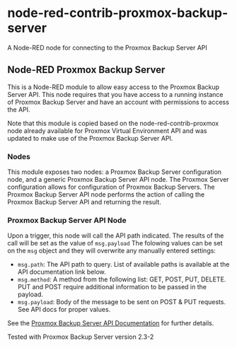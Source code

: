 # node-red-contrib-proxmox-backup-server
A Node-RED node for connecting to the Proxmox Backup Server API

## Node-RED Proxmox Backup Server
This is a Node-RED module to allow easy access to the Proxmox Backup Server API. 
This node requires that you have access to a running instance of Proxmox Backup Server and have an account with permissions to access the API.

Note that this module is copied based on the node-red-contrib-proxmox node already available for Proxmox Virtual Environment API and was updated to make use of the Proxmox Backup Server API.

### Nodes
This module exposes two nodes: a Proxmox Backup Server  configuration node, and a generic Proxmox Backup Server API node. The Proxmox Server configuration allows for configuration of Proxmox Backup Servers. The Proxmox Backup Server API node performs the action of calling the Proxmox Backup Server API and returning the result.

### Proxmox Backup Server API Node
Upon a trigger, this node will call the API path indicated. The results of the call will be set as the value of `msg.payload`
The folowing values can be set on the `msg` object and they will overwrite any manually entered settings:
- `msg.path`: The API path to query. List of available paths is available at the API documentation link below.
- `msg.method`: A method from the following list: GET, POST, PUT, DELETE. PUT and POST require additional information to be passed in the payload.
- `msg.payload`: Body of the message to be sent on POST & PUT requests. See API docs for proper values. 

See the [Proxmox Backup Server API Documentation](https://pbs.proxmox.com/docs/api-viewer/index.html) for further details.

Tested with Proxmox Backup Server version 2.3-2
